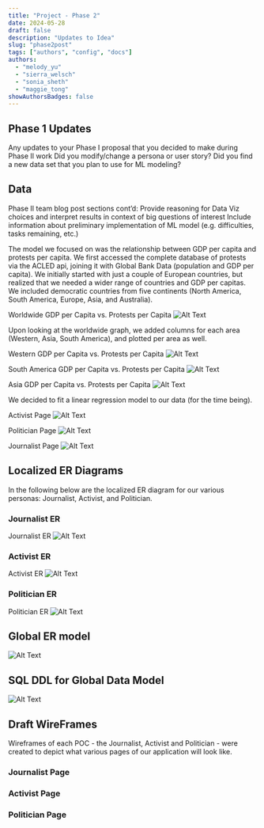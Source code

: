 ```yaml
---
title: "Project - Phase 2"
date: 2024-05-28
draft: false
description: "Updates to Idea"
slug: "phase2post"
tags: ["authors", "config", "docs"]
authors:
  - "melody_yu"
  - "sierra_welsch"
  - "sonia_sheth"
  - "maggie_tong"
showAuthorsBadges: false
---
```


## Phase 1 Updates

Any updates to your Phase I proposal that you decided to make during Phase II work
Did you modify/change a persona or user story?
Did you find a new data set that you plan to use for ML modeling?

## Data

Phase II team blog post sections cont’d:
Provide reasoning for Data Viz choices and interpret results in context of big questions of interest
Include information about preliminary implementation of ML model (e.g. difficulties, tasks remaining, etc.)

The model we focused on was the relationship between GDP per capita and protests per capita. We first accessed the complete database
of protests via the ACLED api, joining it with Global Bank Data (population and GDP per capita). We initially started with just a couple of European
countries, but realized that we needed a wider range of countries and GDP per capitas. We included democratic countries from five continents (North America, South America, Europe, Asia, and Australia).

Worldwide GDP per Capita vs. Protests per Capita
![Alt Text](https://lh3.googleusercontent.com/pw/AP1GczPyITPd3s4OSpKnKKfhjw2BCS_WcIf7ecIM2gBzES4ulvKExynqBG9AanHTEoTMRRq7xlCxafoGWfeag7pvE-SWvIim7osb_EqwEcNZMcxu8W0PdjRm=w2400)

Upon looking at the worldwide graph, we added columns for each area (Western, Asia, South America), and plotted per area as well.

Western GDP per Capita vs. Protests per Capita
![Alt Text](https://lh3.googleusercontent.com/pw/AP1GczNS6yJxxBTQ4IntiRZWyQh9pjkqRhF6T64mYOiXeVp68SWbXgSirA0uSRXRqoCwtKMZ6KXe42xlc5d72yY8158fKoc5-awpa4NHSzOPrnBn_9ixB3tb=w2400)

South America GDP per Capita vs. Protests per Capita
![Alt Text](https://lh3.googleusercontent.com/pw/AP1GczOtSPxumBytDU5wYYlqI0oZWn1IP8m9OjDa6M9T7dpf2gS2Bx9s2FWL99K65ZkPavrcjVgGD5-Ldj-hS__lHSmOm-6_OZ9DRGRof7SInJRap8kOXfES=w2400)

Asia GDP per Capita vs. Protests per Capita
![Alt Text](https://lh3.googleusercontent.com/pw/AP1GczMMVe45FPeLsKSlSTVElvy3yDc41bu_Jg0R_Crhir5m_qigUQys3q24gVuXe64cDctYRrLALWMcOTViFjc8caL6v9jtN47VeMYz6Rvi6xehLBErtVWN=w2400)

We decided to fit a linear regression model to our data (for the time being).

Activist Page
![Alt Text](https://lh3.googleusercontent.com/pw/AP1GczM7mlCdhIiJYA29e-HAUXbfFYMuLyzIE-FOB6-DnX0DNa_c3h77zc1qQjYIhBQR_qJMYjfD6puX4O_3AJJ1dI0_oaY-TlkShFc_6Z1kVJW9e8uWAcP6=w2400)

Politician Page
![Alt Text](https://lh3.googleusercontent.com/pw/AP1GczO7V58dsL9e37-fLE0xD7FK7YReCPdYZ9tffa-09xWY4CSCrk3-WJuK2Q9NbY6xqxzcSHLNZAJXXOiCxjufRasGxQhP54QWMrDDTNhAhliuKj_9pTYH=w2400)

Journalist Page
![Alt Text](https://lh3.googleusercontent.com/pw/AP1GczM-kuouqoMCsbXfnG8TGw6uYCOToC-OTKp8g7i0nBKRCVVvYic_GvB8WN9Dh_8wpP7vQ6Mobqxd6TYoCrAhVp2QwTTNIzBOCZqm_wKemX9iJPJlKR9G=w2400)

## Localized ER Diagrams

In the following below are the localized ER diagram for our various personas: Journalist, Activist, and Politician.

### Journalist ER

Journalist ER
![Alt Text](https://lh3.googleusercontent.com/pw/AP1GczON6egIFFCIp9Tjxc7mnC4aY7cyIWWUbcTL2ztVDJeQMa3Rz5lUL8eDdlpTE9iu9-u7fCFroXQOOUFALM5eygfb5e94ROZN4okmEzj06V8-6RGIJ9Eq=w2400)

### Activist ER

Activist ER
![Alt Text](https://lh3.googleusercontent.com/pw/AP1GczMHZYJOGd137eM6Yoy46PQ6eePLAr9UteEt0x8tLARW-ddCK0jKZrcKX7Y4SvGfcd3yUkovaw-PRwYAuvBC4OCTkegn-0Fl3viwxdLy20txChe1BJXE=w2400)

### Politician ER

Politician ER
![Alt Text](https://lh3.googleusercontent.com/pw/AP1GczON6egIFFCIp9Tjxc7mnC4aY7cyIWWUbcTL2ztVDJeQMa3Rz5lUL8eDdlpTE9iu9-u7fCFroXQOOUFALM5eygfb5e94ROZN4okmEzj06V8-6RGIJ9Eq=w2400)

## Global ER model

![Alt Text](https://lh3.googleusercontent.com/pw/AP1GczNLGqmiJEkCfXM_QGwBhC0moVwDNV8agDPr9VCofO9eV53qcyAm6VAXlvDCbOB8A_hU5jRRDGCX9AZ0n-4dlrTRB6VkKCZXbJeni5kBS-44fvY5SKZ4=w2400)

## SQL DDL for Global Data Model
![Alt Text](https://lh3.googleusercontent.com/pw/AP1GczNiSii5cuO1IIqk-EUHQSlHX7VZ7V3TdB1dQWTmPfEFiURUBFiWvzjpZjZKgcXPVJBcc5Utn7OYI2DeMLZs4YqzPiOdtOX3KtnKcwYMohy3JZVyhjaR=w2400)

## Draft WireFrames

Wireframes of each POC - the Journalist, Activist and Politician - were created to depict what various pages of our application will look like.

### Journalist Page

### Activist Page

### Politician Page
